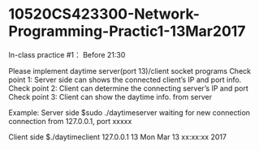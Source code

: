 # 10520CS423300-Network-Programming-Practic1-13Mar2017

In-class practice #1： Before 21:30

Please implement daytime server(port 13)/client socket programs
Check point 1: Server side can shows the connected client’s IP and port info.
Check point 2: Client can determine the connecting server’s IP and port
Check point 3: Client can show the daytime info. from server

Example:
Server side
$sudo ./daytimeserver
waiting for new connection
connection from 127.0.0.1, port xxxxx

Client side
$./daytimeclient 127.0.0.1 13
Mon Mar 13 xx:xx:xx 2017
